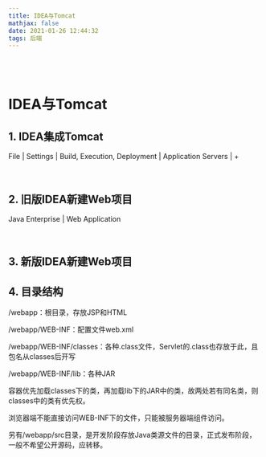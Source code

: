 ```yaml
---
title: IDEA与Tomcat
mathjax: false
date: 2021-01-26 12:44:32
tags: 后端
---
```


<br/>

<!-- more -->

<!-- toc -->

<br/>



# IDEA与Tomcat

## 1. IDEA集成Tomcat

File | Settings | Build, Execution, Deployment | Application Servers | +

&nbsp;

## 2. 旧版IDEA新建Web项目

Java Enterprise | Web Application 

&nbsp;

## 3. 新版IDEA新建Web项目



## 4. 目录结构

/webapp：根目录，存放JSP和HTML

/webapp/WEB-INF：配置文件web.xml

/webapp/WEB-INF/classes：各种.class文件，Servlet的.class也存放于此，且包名从classes后开写

/webapp/WEB-INF/lib：各种JAR

容器优先加载classes下的类，再加载lib下的JAR中的类，故两处若有同名类，则classes中的类有优先权。

浏览器端不能直接访问WEB-INF下的文件，只能被服务器端组件访问。

另有/webapp/src目录，是开发阶段存放Java类源文件的目录，正式发布阶段，一般不希望公开源码，应转移。